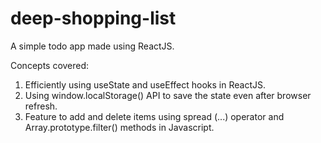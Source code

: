 # deep-shopping-list

A simple todo app made using ReactJS. 

Concepts covered:

1. Efficiently using useState and useEffect hooks in ReactJS.
2. Using window.localStorage() API to save the state even after browser refresh.
3. Feature to add and delete items using spread (...) operator and Array.prototype.filter() methods in Javascript.
